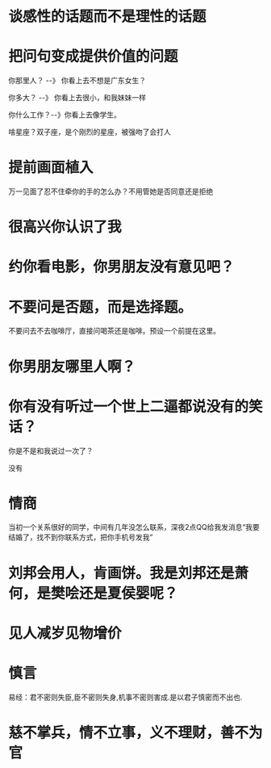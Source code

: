 # 谈感性的话题而不是理性的话题

# 把问句变成提供价值的问题

你那里人？ --》 你看上去不想是广东女生？

你多大？ --》 你看上去很小，和我妹妹一样

你什么工作？--》你看上去像学生。

啥星座？双子座，是个刚烈的星座，被强吻了会打人 

# 提前画面植入

万一见面了忍不住牵你的手的怎么办？不用管她是否同意还是拒绝

# 很高兴你认识了我

# 约你看电影，你男朋友没有意见吧？

# 不要问是否题，而是选择题。

不要问去不去咖啡厅，直接问喝茶还是咖啡。预设一个前提在这里。

# 你男朋友哪里人啊？

# 你有没有听过一个世上二逼都说没有的笑话？

你是不是和我说过一次了？

没有

# 情商

当初一个关系很好的同学，中间有几年没怎么联系，深夜2点QQ给我发消息“我要结婚了，找不到你联系方式，把你手机号发我”

# 刘邦会用人，肯画饼。我是刘邦还是萧何，是樊哙还是夏侯婴呢？

# 见人减岁见物增价

# 慎言

易经：君不密则失臣,臣不密则失身,机事不密则害成.是以君子慎密而不出也.

# 慈不掌兵，情不立事，义不理财，善不为官



